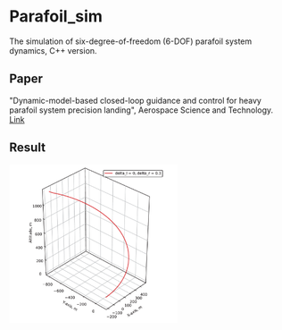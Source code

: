 # Parafoil_sim
The simulation of six-degree-of-freedom (6-DOF) parafoil system dynamics, C++ version.

## Paper
"Dynamic-model-based closed-loop guidance and control for heavy parafoil system precision landing", Aerospace Science and Technology. [Link](https://www.sciencedirect.com/science/article/abs/pii/S127096382400097X)

## Result
<img src="https://github.com/Ceaser626/Parafoil_sim/blob/main/figure/Fig1.png?raw=true" alt="Figure_4a" width="60%" style="display: inline-block;"/> 
